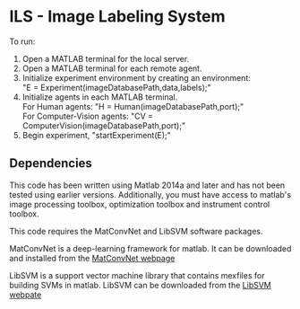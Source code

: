 # ILS - Image Labeling System
To run: <br />
1. Open a MATLAB terminal for the local server. <br />
2. Open a MATLAB terminal for each remote agent. <br />
3. Initialize experiment environment by creating an environment: <br />
  "E = Experiment(imageDatabasePath,data,labels);" <br />
4. Initialize agents in each MATLAB terminal. <br />
  For Human agents: "H = Human(imageDatabasePath,port);" <br />
  For Computer-Vision agents: "CV = ComputerVision(imageDatabasePath,port);" <br />
5. Begin experiment, "startExperiment(E);" <br />

## Dependencies
This code has been written using Matlab 2014a and later and has not been tested using earlier versions. Additionally, you must have access to matlab's image processing toolbox, optimization toolbox and instrument control toolbox. 

This code requires the MatConvNet and LibSVM software packages.

MatConvNet is a deep-learning framework for matlab. It can be downloaded and installed from the [MatConvNet webpage](http://www.vlfeat.org/matconvnet/install/)

LibSVM is a support vector machine library that contains mexfiles for building SVMs in matlab. LibSVM can be downloaded from the [LibSVM webpate](https://www.csie.ntu.edu.tw/~cjlin/libsvm/)



